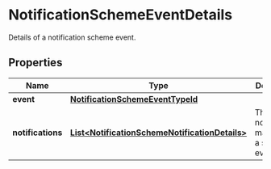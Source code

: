 

# NotificationSchemeEventDetails

Details of a notification scheme event.

## Properties

| Name | Type | Description | Notes |
|------------ | ------------- | ------------- | -------------|
|**event** | [**NotificationSchemeEventTypeId**](NotificationSchemeEventTypeId.md) |  |  |
|**notifications** | [**List&lt;NotificationSchemeNotificationDetails&gt;**](NotificationSchemeNotificationDetails.md) | The list of notifications mapped to a specified event. |  |




